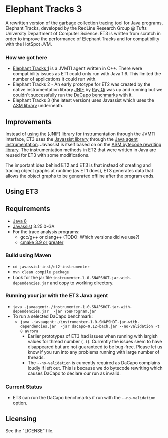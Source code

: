 # Elephant Tracks 3

A rewritten version of the garbage collection tracing tool for Java programs,
Elephant Tracks, developed by the RedLine Research Group @ Tufts University
Department of Computer Science.  ET3 is written from scratch in order to
improve the performance of Elephant Tracks and for compatibility with the
HotSpot JVM.

### How we got here
* [Elephant Tracks 1](http://www.cs.tufts.edu/research/redline/elephantTracks/) is a JVMTI
  agent written in C++. There were compatibility issues as ET1 could only run with Java 1.6.
  This limited the number of applications it could run with.
* Elephant Tracks 2 - An early prototype for ET2 was created by the native instrumentation library
  [JNIF](http://sape.inf.usi.ch/jnif) by [Ray Qi](https://www.xuanruiqi.com/) was up and running
  but we couldn't successfully run the [DaCapo benchmarks](http://dacapobench.sourceforge.net/)
  with it.
* Elephant Tracks 3 (the latest version) uses Javassist which uses the [ASM library](https://asm.ow2.io/)
  underneath.

## Improvements
Instead of using the [JNIF] library for instrumentation through the JVMTI interface,
ET3 uses the [Javassist library](http://www.javassist.org/) through the [Java agent instrumentation](https://docs.oracle.com/javase/8/docs/api/java/lang/instrument/package-summary.html). Javassist is itself based on on the [ASM bytecode rewriting library](https://asm.ow2.io/).
The instrumentation methods in ET2 that were written in Java are reused for ET3 with some modifications.

The important idea behind ET2 and ET3 is that instead of creating and tracing object graphs at runtime
(as ET1 does), ET3 generates data that allows the object graphs to be generated offline after the
program ends.

## Using ET3

## Requirements
* [Java 8](https://openjdk.java.net/install/)
* [Javassist](http://www.javassist.org/) 3.25.0-GA
* For the trace analysis programs:
   * gcc/g++ or clang++ (TODO: Which versions did we use?)
   * [cmake 3.9 or greater](https://cmake.org/download/)

### Build using Maven
* `cd javassist-inst/et2-instrumenter`
* `mvn clean compile package`
* Look for the jar file `instrumenter-1.0-SNAPSHOT-jar-with-dependencies.jar` and copy to working directory.

### Running your jar with the ET3 Java agent
* `java -javaagent:./instrumenter-1.0-SNAPSHOT-jar-with-dependencies.jar  -jar YouProgram.jar`
* To run a selected DaCapo benchmark:
    * `java -javaagent:./instrumenter-1.0-SNAPSHOT-jar-with-dependencies.jar  -jar dacapo-9.12-bach.jar --no-validation -t 8 avrora`
        * Earlier prototypes of ET3 had issues when running with largish values for
          thread number (`-t`). Currently the issues seem to have disappeared but
          are not guaranteed to be bug-free. Please let us know if you run into any
          problems running with large number of threads.
        * The `--no-validation` is currently required as DaCapo complains loudly if left out. This is because we do bytecode rewriting which causes DaCapo to declare our run as invalid.

### Current Status

* ET3 can run the DaCapo benchmarks if run with the `--no-validation` option.

## Licensing
See the "LICENSE" file.
